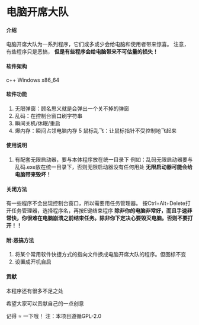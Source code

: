 # 电脑开席大队

#### 介绍
电脑开席大队为一系列程序，它们或多或少会给电脑和使用者带来惊喜。
注意，有些程序只是恶搞，
 **但是有些程序会给电脑带来不可估量的损失！** 

#### 软件架构
c++
Windows 
x86_64 


#### 软件功能

1.  无限弹窗：顾名思义就是会弹出一个关不掉的弹窗
2.  乱码：在控制台窗口刷字符串
3.  瞬间关机/休眠/重启
4.  爆内存：瞬间占领电脑内存
5   鼠标乱飞：让鼠标指针不受控制地飞起来

#### 使用说明

1.  有配套无限启动器，要与本体程序放在统一目录下
例如：乱码无限启动器要与乱码.exe放在统一目录下，否则无限启动器没有任何用处
 **无限启动器可能会给电脑带来毁坏！**

#### 关闭方法
有一些程序不会出现控制台窗口，所以需要用任务管理器。
按Ctrl+Alt+Delete打开任务管理器，选择程序名，再按E键结束程序
**除非你的电脑非常好，而且手速非常快，你很难在电脑崩溃之前结束任务。除非你下定决心要毁灭电脑。否则不要打开！！**



#### 附:恶搞方法

1.  将某个常用软件快捷方式的指向文件换成电脑开席大队的程序。但图标不变
2.  设置成开机自启

#### 贡献

本程序还有很多不足之处

希望大家可以贡献自己的一点创意

记得 :star: 一下哦！
注：本项目遵循GPL-2.0



